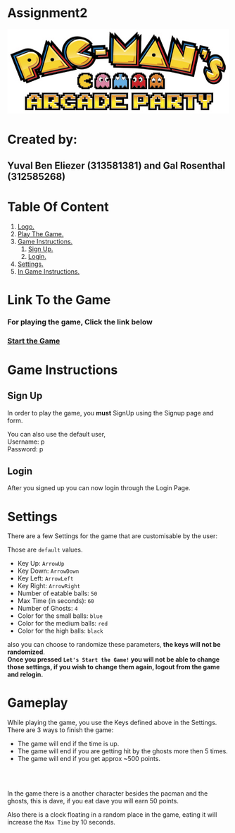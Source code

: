 # Assignment2
<a name="logo"></a>
![Pacman Logo](images/logo.png)
# Created by:
## Yuval Ben Eliezer (313581381) and Gal Rosenthal (312585268)

# Table Of Content
1. [ Logo. ](#logo)
1. [ Play The Game. ](#Playing_The_Game)
1. [ Game Instructions. ](#instructions)
    1. [ Sign Up. ](#sign-up)
    1. [ Login. ](#login)
1. [ Settings. ](#settings)
1. [ In Game Instructions. ](#gameplay)

<a name="Playing_The_Game"></a>
# Link To the Game
### For playing the game, Click the link below 
### [Start the Game](https://sise-web-development-environments.github.io/assignment2-yuval_gal/)

<a name="instructions"></a>
# Game Instructions
<a name="signup"></a>
## Sign Up
<p>In order to play the game, you <b>must</b> SignUp using the Signup 
page and form.</p>
<p>
You can also use the default user,<br> Username: p <br> Password: p
</p>

<a name="login"></a>
## Login
<p>After you signed up you can now login through the Login Page.</p>
 
<a name="settings"></a>
# Settings
<p> There are a few Settings for the game that are customisable by the user:</p>

Those are `default` values. 


 * Key Up: `ArrowUp`
 * Key Down: `ArrowDown`
 * Key Left: `ArrowLeft`
 * Key Right: `ArrowRight`
 * Number of eatable balls: `50`
 * Max Time (in seconds): `60`
 * Number of Ghosts: `4`
 * Color for the small balls: `blue`
 * Color for the medium balls: `red`
 * Color for the high balls: `black`
 
also you can choose to randomize these parameters, <b>the keys will not be randomized</b>.
<br>
<b>Once you pressed `Let's Start the Game!` you will not be able to change those settings, 
if you wish to change them again, logout from the game and relogin.</b>
<br>

<a name="gameplay"></a>
# Gameplay
While playing the game, you use the Keys defined above in the Settings.
<br>
There are 3 ways to finish the game:
* The game will end if the time is up.
* The game will end if you are getting hit by the ghosts more then 5 times.
* The game will end if you get approx ~500 points.
<br>
<br>
<p>In the game there is a another character besides the pacman and the ghosts,
this is dave, if you eat dave you will earn 50 points.
<br>
</p>

Also there is a clock floating in a random place in the game, eating it will increase the `Max Time` by 10 seconds.
